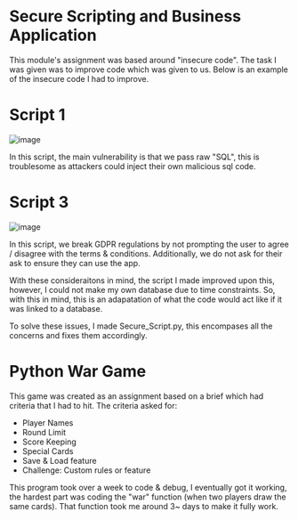# Secure Scripting and Business Application

This module's assignment was based around "insecure code". The task I was given was to improve code which was given to us. 
Below is an example of the insecure code I had to improve.

# Script 1
![image](https://github.com/Cameron-Skerritt/University-Projects/assets/122690042/1d6bd4c0-dd74-4ca5-8591-a25cdfdf6916)

In this script, the main vulnerability is that we pass raw "SQL", this is troublesome as attackers could inject their own malicious sql code.

# Script 3
![image](https://github.com/Cameron-Skerritt/University-Projects/assets/122690042/0315d3ee-3252-4eab-81b4-129606572fca)

In this script, we break GDPR regulations by not prompting the user to agree / disagree with the terms & conditions.
Additionally, we do not ask for their ask to ensure they can use the app.

With these consideraitons in mind, the script I made improved upon this, however, I could not make my own database due to time constraints.
So, with this in mind, this is an adapatation of what the code would act like if it was linked to a database.

To solve these issues, I made Secure_Script.py, this encompases all the concerns and fixes them accordingly.

# Python War Game
This game was created as an assignment based on a brief which had criteria that I had to hit.
The criteria asked for:
- Player Names
- Round Limit
- Score Keeping
- Special Cards
- Save & Load feature
- Challenge: Custom rules or feature

This program took over a week to code & debug, I eventually got it working, the hardest part was coding the "war" function (when two players draw the same cards). That function took me around 3~ days to make it fully work. 

